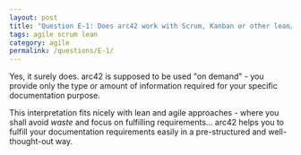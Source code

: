 ```yaml
---
layout: post
title: "Question E-1: Does arc42 work with Scrum, Kanban or other lean/agile approaches?"
tags: agile scrum lean
category: agile
permalink: /questions/E-1/
---
```



Yes, it surely does. arc42 is supposed to be used "on demand" - you provide only
the type or amount of information required for your specific documentation purpose.

This interpretation fits nicely with lean and agile approaches - where you shall
avoid _waste_ and focus on fulfilling requirements... arc42 helps you to fulfill
your documentation requirements easily in a pre-structured and well-thought-out way.
